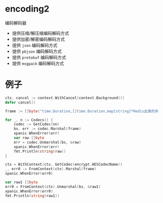 # encoding2

编码解码器

- 提供压缩/解压缩编码解码方式
- 提供加密/解密编码解码方式
- 提供 `json` 编码解码方式
- 提供 `pbjson` 编码解码方式
- 提供 `protobuf` 编码解码方式
- 提供 `msgpack` 编码解码方式


# 例子

```go
ctx, cancel := context.WithCancel(context.Background())
defer cancel()

frame := []byte("time.Duration,[]time.Duration,map[string]*Redis此类的非基础类型的slice或者map都需要辅助指明类型")

for _, n := Codecs() {
    codec := GetCodec(nn)
    bs, err := codec.Marshal(frame)
    xpanic.WhenError(err)
    var raw []byte
    err = codec.Unmarshal(bs, &raw)
    xpanic.WhenError(err)
    fmt.Println(string(raw))
}

ctx = WithContext(ctx, GetCodec(encrypt.AESCodecName))
_, err0 := FromContext(ctx).Marshal(frame)
xpanic.WhenError(err0)

var raw1 []byte
err0 = FromContext(ctx).Unmarshal(bs, &raw1)
xpanic.WhenError(err0)
fmt.Println(string(raw1))
```